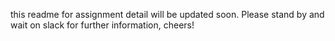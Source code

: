this readme for assignment detail will be updated soon. Please stand by and wait on slack for further information, cheers!
